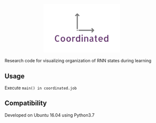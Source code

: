 <div align="center">
 <img src="images/logo.png" width="250"> 
</div>

Research code for visualizing organization of RNN states during learning

## Usage

Execute `main() in coordinated.job`


## Compatibility

Developed on Ubuntu 16.04 using Python3.7
